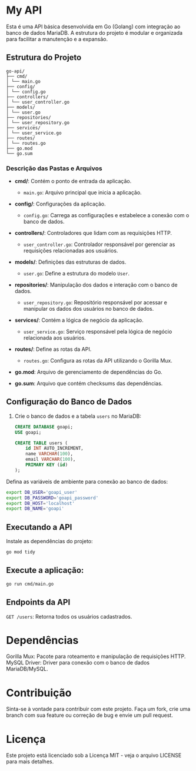 # My API

Esta é uma API básica desenvolvida em Go (Golang) com integração ao banco de dados MariaDB. A estrutura do projeto é modular e organizada para facilitar a manutenção e a expansão.

## Estrutura do Projeto
```
go-api/
├── cmd/
│ └── main.go
├── config/
│ └── config.go
├── controllers/
│ └── user_controller.go
├── models/
│ └── user.go
├── repositories/
│ └── user_repository.go
├── services/
│ └── user_service.go
├── routes/
│ └── routes.go
├── go.mod
└── go.sum
```

### Descrição das Pastas e Arquivos

- **cmd/**: Contém o ponto de entrada da aplicação.
  - `main.go`: Arquivo principal que inicia a aplicação.

- **config/**: Configurações da aplicação.
  - `config.go`: Carrega as configurações e estabelece a conexão com o banco de dados.

- **controllers/**: Controladores que lidam com as requisições HTTP.
  - `user_controller.go`: Controlador responsável por gerenciar as requisições relacionadas aos usuários.

- **models/**: Definições das estruturas de dados.
  - `user.go`: Define a estrutura do modelo `User`.

- **repositories/**: Manipulação dos dados e interação com o banco de dados.
  - `user_repository.go`: Repositório responsável por acessar e manipular os dados dos usuários no banco de dados.

- **services/**: Contém a lógica de negócio da aplicação.
  - `user_service.go`: Serviço responsável pela lógica de negócio relacionada aos usuários.

- **routes/**: Define as rotas da API.
  - `routes.go`: Configura as rotas da API utilizando o Gorilla Mux.

- **go.mod**: Arquivo de gerenciamento de dependências do Go.
- **go.sum**: Arquivo que contém checksums das dependências.

## Configuração do Banco de Dados

1. Crie o banco de dados e a tabela `users` no MariaDB:
   ```sql
   CREATE DATABASE goapi;
   USE goapi;

   CREATE TABLE users (
       id INT AUTO_INCREMENT,
       name VARCHAR(100),
       email VARCHAR(100),
       PRIMARY KEY (id)
   );

Defina as variáveis de ambiente para conexão ao banco de dados:
```sh
export DB_USER='goapi_user'
export DB_PASSWORD='goapi_password'
export DB_HOST='localhost'
export DB_NAME='goapi'
```
## Executando a API
Instale as dependências do projeto:

```sh
go mod tidy
```
## Execute a aplicação:

```sh
go run cmd/main.go
```

## Endpoints da API
`GET /users`: Retorna todos os usuários cadastrados.

# Dependências
Gorilla Mux: Pacote para roteamento e manipulação de requisições HTTP.
MySQL Driver: Driver para conexão com o banco de dados MariaDB/MySQL.

# Contribuição
Sinta-se à vontade para contribuir com este projeto. Faça um fork, crie uma branch com sua feature ou correção de bug e envie um pull request.

# Licença
Este projeto está licenciado sob a Licença MIT - veja o arquivo LICENSE para mais detalhes.
